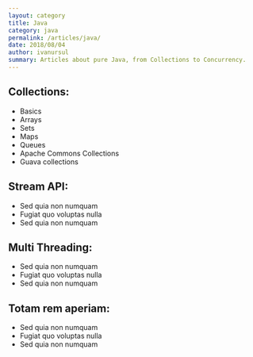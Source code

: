 ```yaml
---
layout: category
title: Java
category: java
permalink: /articles/java/
date: 2018/08/04
author: ivanursul
summary: Articles about pure Java, from Collections to Concurrency.
---
```


## Collections:

* Basics
* Arrays
* Sets
* Maps
* Queues
* Apache Commons Collections
* Guava collections

## Stream API:

* Sed quia non numquam
* Fugiat quo voluptas nulla
* Sed quia non numquam

## Multi Threading:

* Sed quia non numquam
* Fugiat quo voluptas nulla
* Sed quia non numquam

## Totam rem aperiam:

* Sed quia non numquam
* Fugiat quo voluptas nulla
* Sed quia non numquam